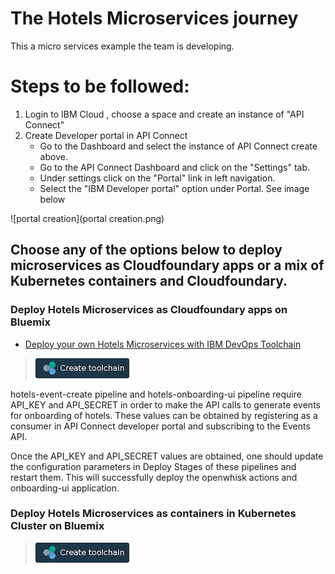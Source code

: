 # The Hotels Microservices journey

This a micro services example the team is developing.


# Steps to be followed:
1. Login to IBM Cloud , choose a space and create an instance of "API Connect"
2. Create Developer portal in API Connect 
    * Go to the Dashboard and select the instance of API Connect create above. 
    * Go to the API Connect Dashboard and click on the "Settings" tab.
    * Under settings click on the "Portal" link in left navigation. 
    * Select the "IBM Developer portal" option under Portal. See image below
    
 ![portal creation](portal creation.png)

## Choose any of the options below to deploy microservices as Cloudfoundary apps or a mix of Kubernetes containers and Cloudfoundary.

### Deploy Hotels Microservices as Cloudfoundary apps on Bluemix
* [Deploy your own Hotels Microservices with IBM DevOps Toolchain](TOOLCHAIN-README.md)

> [![Deploy To Bluemix](./.bluemix/create_toolchain_button.png)](https://console.ng.bluemix.net/devops/setup/deploy?repository=https%3A%2F%2Fgithub.com%2Fkalyani75%2FHotels-com.git&cm_mmc=github-readme--native-_-acme-_-create-toolchain&cm_mmca1=000019RT&cm_mmca2=10004796)


hotels-event-create pipeline and hotels-onboarding-ui pipeline require API\_KEY  and API\_SECRET in order to make the API calls to generate events for onboarding of hotels. These values can be obtained by registering as a consumer in API Connect developer portal and subscribing to the Events API. 

Once the API\_KEY  and API\_SECRET values are obtained, one should update the configuration parameters in Deploy Stages of these pipelines and restart them. This will successfully deploy the openwhisk actions and onboarding-ui application.


### Deploy Hotels Microservices as containers in Kubernetes Cluster on Bluemix
> [![Deploy To Bluemix](./.bluemix/create_toolchain_button.png)](https://console.ng.bluemix.net/devops/setup/deploy?repository=https%3A%2F%2Fgithub.com%2Fsachinjha%2FHotels-com-kubernetes.git&cm_mmc=github-readme--native-_-acme-_-create-toolchain&cm_mmca1=000019RT&cm_mmca2=10004796)
